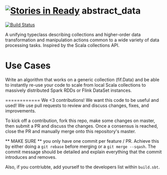 [![Stories in Ready](https://badge.waffle.io/malcolmgreaves/abstract_data.png?label=ready&title=Ready)](https://waffle.io/malcolmgreaves/abstract_data)
abstract_data
============
[![Build Status](https://travis-ci.org/malcolmgreaves/abstract_data.svg?branch=master)](https://travis-ci.org/malcolmgreaves/abstract_data) 

A unifying typeclass describing collections and higher-order data transformation and manipulation actions common to a wide variety of data processing tasks. Inspired by the Scala collections API.

Use Cases
=========

Write an algorithm that works on a generic collection (fif.Data) and be able to instantly re-use your code to scale from local Scala collections to massively distributed Spark RDDs or Flink DataSet instances.


============
We <3 contributions! We want this code to be useful and used! We use pull requests to review and discuss changes, fixes, and improvements.

To kick off a contribution, fork this repo, make some changes on master, then submit a PR and discuss the changes. Once a consensus is reached, close the PR and manually merge onto this repository's master. 

** MAKE SURE ** you only have one commit per feature / PR. Achieve this by either doing a `git rebase` before merging or a `git merge --sqash`. The commit message should be detailed and explain everything that the commit introduces and removes.

Also, if you contriubte, add yourself to the developers list within `build.sbt`.
